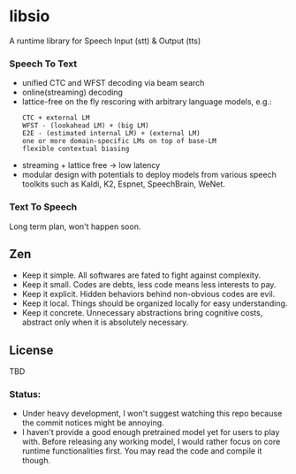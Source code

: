 # libsio
A runtime library for Speech Input (stt) & Output (tts)

### Speech To Text
* unified CTC and WFST decoding via beam search
* online(streaming) decoding
* lattice-free on the fly rescoring with arbitrary language models, e.g.:
	```
	CTC + external LM
	WFST - (lookahead LM) + (big LM)
	E2E - (estimated internal LM) + (external LM)
    one or more domain-specific LMs on top of base-LM
	flexible contextual biasing
	```
* streaming + lattice free -> low latency
* modular design with potentials to deploy models from various speech toolkits such as Kaldi, K2, Espnet, SpeechBrain, WeNet.

### Text To Speech
Long term plan, won't happen soon.

## Zen
* Keep it simple. All softwares are fated to fight against complexity.
* Keep it small. Codes are debts, less code means less interests to pay.
* Keep it explicit. Hidden behaviors behind non-obvious codes are evil.
* Keep it local. Things should be organized locally for easy understanding.
* Keep it concrete. Unnecessary abstractions bring cognitive costs, abstract only when it is absolutely necessary.

## License
TBD

### Status: 
* Under heavy development, I won't suggest watching this repo because the commit notices might be annoying.
* I haven't provide a good enough pretrained model yet for users to play with. Before releasing any working model, I would rather focus on core runtime functionalities first. You may read the code and compile it though.

